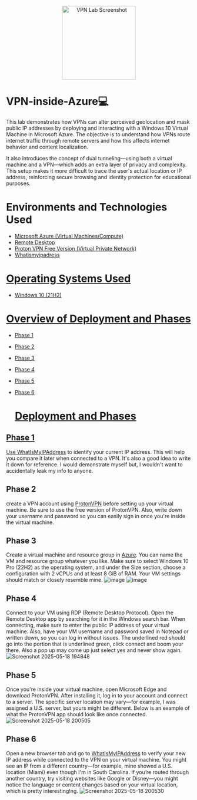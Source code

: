 <p align="center">
  <a href="https://imgur.com/a/cbc7MMA">
    <img src="https://github.com/user-attachments/assets/48fef006-cc54-40b2-9102-04f03d0a200e" alt="VPN Lab Screenshot" width="200"/>
  </a>
</p>

# VPN-inside-Azure💻
This lab demonstrates how VPNs can alter perceived geolocation and mask public IP addresses by deploying and interacting with a Windows 10 Virtual Machine in Microsoft Azure. The objective is to understand how VPNs route internet traffic through remote servers and how this affects internet behavior and content localization.

It also introduces the concept of dual tunneling—using both a virtual machine and a VPN—which adds an extra layer of privacy and complexity. This setup makes it more difficult to trace the user's actual location or IP address, reinforcing secure browsing and identity protection for educational purposes.

# Environments and Technologies Used

- <a href="https://portal.azure.com">Microsoft Azure (Virtual Machines/Compute)
- <a href="https://support.microsoft.com/en-us/windows/how-to-use-remote-desktop-5fe128d5-8fb1-7a23-3b8a-41e636865e8c"> Remote Desktop 
- <a href="https://protonvpn.com/?srsltid=AfmBOoqUOS9Uj_d1yaxiPwv5WvtT5detrlxmfYIXiuNGx8E1rA6pyjDk">Proton VPN Free Version (Virtual Private Network)
- <a href="https://whatismyipaddress.com/">Whatismyipadress

# Operating Systems Used 

- Windows 10 (21H2)

# Overview of Deployment and Phases

- Phase 1
- Phase 2
- Phase 3
- Phase 4
- Phase 5
- Phase 6

  # Deployment and Phases

## Phase 1

Use [WhatIsMyIPAddress](https://whatismyipaddress.com/) to identify your current IP address. This will help you compare it later when connected to a VPN. It's also a good idea to write it down for reference. I would demonstrate myself but, I wouldn't want to accidentally leak my info to anyone.

## Phase 2

create a VPN account using [ProtonVPN](https://protonvpn.com/) before setting up your virtual machine. Be sure to use the free version of ProtonVPN. Also, write down your username and password so you can easily sign in once you're inside the virtual machine.

## Phase 3

Create a virtual machine and resource group in [Azure](https://portal.azure.com). You can name the VM and resource group whatever you like. Make sure to select Windows 10 Pro (22H2) as the operating system, and under the Size section, choose a configuration with 2 vCPUs and at least 8 GiB of RAM. Your VM settings should match or closely resemble mine.
![image](https://github.com/user-attachments/assets/c14be7a8-017e-4e8a-8932-bb618f01f3ce)
![image](https://github.com/user-attachments/assets/dee85fee-0480-484f-bf96-97b2ce626d1d)

## Phase 4

Connect to your VM using RDP (Remote Desktop Protocol). Open the Remote Desktop app by searching for it in the Windows search bar. When connecting, make sure to enter the public IP address of your virtual machine. Also, have your VM username and password saved in Notepad or written down, so you can log in without issues. The underlined red should go into the portion that is underlined green, click connect and boom your there. Also a pop up may come up just select yes and never show again.
![Screenshot 2025-05-18 194848](https://github.com/user-attachments/assets/8cc9cba3-bc1d-47eb-8874-efb795832db5)

## Phase 5

Once you're inside your virtual machine, open Microsoft Edge and download ProtonVPN. After installing it, log in to your account and connect to a server. The specific server location may vary—for example, I was assigned a U.S. server, but yours might be different. Below is an example of what the ProtonVPN app should look like once connected.
![Screenshot 2025-05-18 200505](https://github.com/user-attachments/assets/cb90b62d-77d7-4574-a5b5-65b8f2f2f8be)

## Phase 6

Open a new browser tab and go to [WhatIsMyIPAddress](https://whatismyipaddress.com/) to verify your new IP address while connected to the VPN on your virtual machine. You might see an IP from a different country—for example, mine showed a U.S. location (Miami) even though I'm in South Carolina. If you’re routed through another country, try visiting websites like Google or Disney—you might notice the language or content changes based on your virtual location, which is pretty interesting!ng.
![Screenshot 2025-05-18 200530](https://github.com/user-attachments/assets/d7e08c16-772c-4dd4-ba02-381821636e32)



